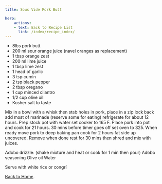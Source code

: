 ```yaml
---
title: Sous Vide Pork Butt

hero:
    actions:
    - text: Back to Recipe List
      link: /index/recipe_index/
---
```



- 8lbs pork butt
- 200 ml sour orange juice (navel oranges as replacement)
- 1 tbsp orange zest
- 200 ml lime juice
- 1 tbsp lime zest
- 1 head of garlic
- 3 tsp cumin
- 2 tsp black pepper
- 2 tbsp oregano 
- 1 cup minced cilantro
- 1/2 cup olive oil
- Kosher salt to taste

Mix in a bowl with a whisk then stab holes in pork, place in a zip lock back add most of marinade (reserve some for eating) refrigerate for about 12 hours. Prep stock pot with water set cooker to 165 F. Place pork into pot and cook for 21 hours. 30 mins before timer goes off set oven to 325. When ready move pork to deep baking pan cook for 2 hours fat side up uncovered. Remove when done rest for 30 mins then shred and mix with juices.

Adobo drizzle: 
(shake mixture and heat or cook for 1 min then pour) 
Adobo seasoning
Olive oil 
Water 


Serve with white rice or congrí 


[Back to Home](/).